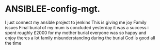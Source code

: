 # ANSIBLEE-config-mgt.
I just connect my ansible project to jenkins
This is giving me joy
Family issues
Final burial of my mum is concluded yesterday
it was a success
i spent roughly £2000 for my mother burial
everyone was so happy and enjoy
theres a lot family misunderstanding during the burial
God is good
all the time 
